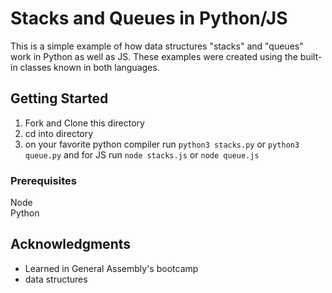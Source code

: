 # Stacks and Queues in Python/JS

This is a simple example of how data structures "stacks" and "queues" work in Python as well as JS. These examples were created using the built-in classes known in both languages.

## Getting Started

1. Fork and Clone this directory
2. cd into directory
3. on your favorite python compiler run `python3 stacks.py` or `python3 queue.py` and for JS run `node stacks.js` or `node queue.js`

### Prerequisites

Node<br/>
Python

## Acknowledgments

- Learned in General Assembly's bootcamp
- data structures
